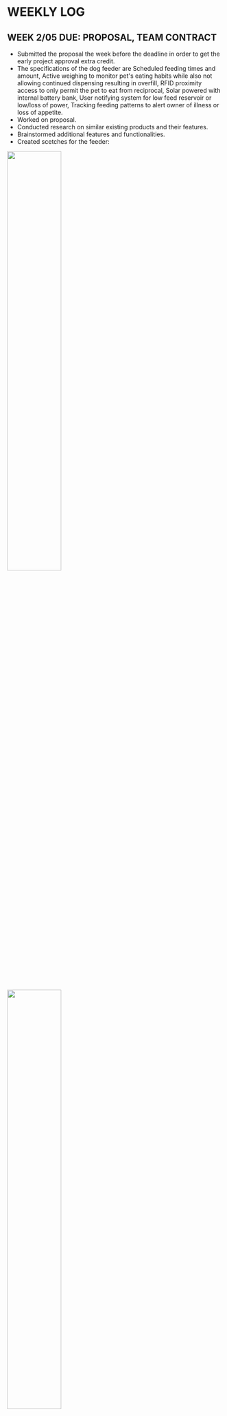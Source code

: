 # WEEKLY LOG

## WEEK 2/05 **DUE:** PROPOSAL, TEAM CONTRACT
- Submitted the proposal the week before the deadline in order to get the early project approval extra credit.
- The specifications of the dog feeder are Scheduled feeding times and amount, Active weighing to monitor pet's eating habits while also not allowing continued dispensing resulting in overfill, RFID proximity access to only permit the pet to eat from reciprocal, Solar powered with internal battery bank, User notifying system for low feed reservoir or low/loss of power, Tracking feeding patterns to alert owner of illness or loss of appetite.
- Worked on proposal.
- Conducted research on similar existing products and their features.
- Brainstormed additional features and functionalities.
- Created scetches for the feeder: 
<img src="IMG_0283.PNG" width="50%">
<img src="IMG_0284.PNG" width="50%">


## WEEK 2/12 **DUE:** N/A
- Sourced all the datasheets for all the components to support the peripherals for high-level requirements to be obtained. This included the 13.56 MHz transceiver modules, the STM32 MCU, the Stepper motor, the DC geared motor, DC-DC 12/5 V converter, the LDOs, the OLED, ROTARY ENCODER, and battery.
- Evaluated and compared different component options based on cost, availability, and specifications.
- Ordered necessary components and requested from 445 supply for Nucleo Board for prototyping.
- Set up development environment and installed required software and toolchains.

## WEEK 2/19 **DUE:** DESIGN DOCUMENT, PROPOSAL REGRADE
- The schedule was compiled, and schematic was finalized.
- Developed a detailed project timeline and milestones.
- Assigned specific tasks and deadlines to team members.
- Began working on the design document, including system architecture, component specifications, and interface details.
- Addressed any feedback or comments from the proposal regrade.

## WEEK 2/26 **DUE:** DESIGN REVIEW
- Schematic was reviewed, and work began on the PCB.
- Conducted a design review meeting with the team and faculty advisor.
- Presented the schematic, system architecture, and design choices.
- Received feedback and suggestions for improvements.
- Began PCB layout and routing based on the finalized schematic.

<img src="Screenshot 2024-05-02 214413.png" width="50%">

## WEEK 3/04 **DUE:** TEAMWORK EVALUATION
- More work on PCB was conducted.
- Continued PCB layout and routing.
- Performed design rule checks and addressed any violations.
- Prepared PCB manufacturing files for submission.
- Conducted a teamwork evaluation and discussed strengths, weaknesses, and areas for improvement.

## WEEK 3/11 **DUE:** SPRING BREAK
- Spring Break - No scheduled activities.

## WEEK 3/18 **DUE:** N/A
- Work toward programming and verifying RFID communication, Stepper motor control.
- Developed firmware for the microcontroller, including RFID reader integration and motor control routines.
- Tested and debugged RFID communication on a development board.
- Implemented stepper motor control algorithms and verified functionality.
-Decision was made to change the housing of the feeder from a self built sheet metal box to a trash can. 
<img src="IMG_0282.PNG" width="50%">

## WEEK 3/25 **DUE:** IPR and DESIGN DOC REGRADE
- Conducted an in-progress review (IPR) with the faculty advisor.
- Presented the current project status, challenges faced, and future plans.
- Received feedback and suggestions for improvement.
- Addressed any comments or revisions required for the design document regrade.

## WEEK 4/01 **DUE:** N/A
- PCB design was finalized and sent in for 4th Wave Order.
- Performed final design checks and made necessary modifications.
- Submitted PCB manufacturing files to the fabrication service.

<img src="Screenshot 2024-04-30 at 11.27.07 PM.png" width="50%">


## WEEK 4/08 **DUE:** N/A
- Established RFID collar to feeder communication via Arduino.
- Developed firmware for the RFID collar module, including pairing and authentication routines.
- Tested and verified RFID communication between the collar and the feeder prototype.
- Developed a user interface for configuring feeding schedules and portions.

<img src="IMG_2213.jpg" width="50%">

## WEEK 4/15 **DUE:** MOCK DEMO
- Cutting out sheet metal segments for the enclosure.
- Welding on the dog feeder enclosure.
- Mounting DC motor for the auger mechanism.
- Building the auger shaft for food dispensing.
- Mounting Stepper motor to the food bowl door mechanism.
- Conducted a mock demo to showcase the current progress and functionality.

<img src="IMG_2221.jpg" width="50%">



## WEEK 4/22 **DUE:** FINAL DEMO
- Verified solar power requirement.
- Integrated solar panel and battery management system.
- Conducted final system testing and debugging.
- 10-15 minutes before the demo, a 12V line contacted the 3.3V bus and fried the Dev Board, transmitter, receiver modules, an Arduino, and T'Andra's computer.
- Attempted to recover and prepare a backup system for the demo.
<img src="IMG_2220.jpg.jpg" width="50%">

## WEEK 4/29 **DUE:** FINAL PRESENTATION, FINAL PAPERS
- Presentation slides were made.
- Final presentation was given to the faculty and peers.
- Re-demo was conducted, verifying programmable UI requirement and RFID communication.
- Compiled and submitted final project reports and documentation.
<img src="IMG_2213.jpg" width="50%">
Additional tasks and events:
- Conducted extensive testing and debugging of the integrated system.
- Documented the project extensively, including design decisions via the various reports, and code documentation.
- Conducted peer reviews and provided feedback on other team projects:  peer design review, peer demo, peer presentation
- Participated in group discussions and brainstorming sessions to address challenges and explore new ideas.
- Collaborated with team members, delegated tasks, and ensured effective communication throughout the project.

